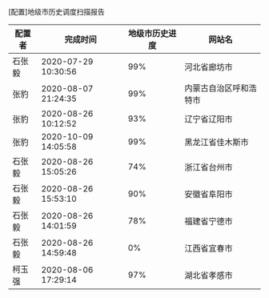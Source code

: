 [配置]地级市历史调度扫描报告

|	配置者	|	完成时间	|	地级市历史进度	|	网站名	|
|----|----|----|----|
|	石张毅	|	2020-07-29 10:30:56	|	 99%	|	河北省廊坊市	|
|	张豹	|	2020-08-07 21:24:35	|	 99%	|	内蒙古自治区呼和浩特市	|
|	张豹	|	2020-08-26 10:12:52	|	 93%	|	辽宁省辽阳市	|
|	张豹	|	2020-10-09 14:05:58	|	 99%	|	黑龙江省佳木斯市	|
|	石张毅	|	2020-08-26 15:05:26	|	 74%	|	浙江省台州市	|
|	石张毅	|	2020-08-26 15:53:10	|	 90%	|	安徽省阜阳市	|
|	石张毅	|	2020-08-26 14:01:59	|	 78%	|	福建省宁德市	|
|	石张毅	|	2020-08-26 14:59:48	|	  0%	|	江西省宜春市	|
|	柯玉强	|	2020-08-06 17:29:14	|	 97%	|	湖北省孝感市	|
